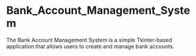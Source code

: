 # Bank_Account_Management_System
The Bank Account Management System is a simple Tkinter-based application that allows users to create and manage bank accounts.
